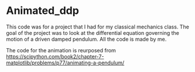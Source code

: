 # Animated_ddp
This code was for a project that I had for my classical mechanics class. The goal of the project was to look at the differential equation governing 
the motion of a driven damped pendulum. All the code is made by me.

The code for the animation is reurposed from https://scipython.com/book2/chapter-7-matplotlib/problems/p77/animating-a-pendulum/
